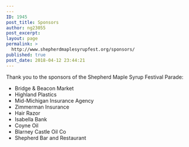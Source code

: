 ```yaml
---
---
ID: 1945
post_title: Sponsors
author: ng23055
post_excerpt:
layout: page
permalink: >
  http://www.shepherdmaplesyrupfest.org/sponsors/
published: true
post_date: 2018-04-12 23:44:21
---
```

Thank you to the sponsors of the Shepherd Maple Syrup Festival Parade:
<ul>
 	<li>Bridge &amp; Beacon Market</li>
 	<li>Highland Plastics</li>
 	<li>Mid-Michigan Insurance Agency</li>
 	<li>Zimmerman Insurance</li>
 	<li>Hair Razor</li>
 	<li>Isabella Bank</li>
 	<li>Coyne Oil</li>
 	<li>Blarney Castle Oil Co</li>
 	<li>Shepherd Bar and Restaurant</li>
</ul>